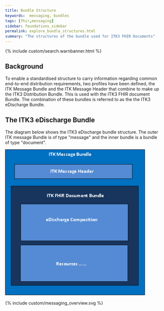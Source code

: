 ```yaml
---
title: Bundle Structure
keywords:  messaging, bundles
tags: [fhir,messaging]
sidebar: foundations_sidebar
permalink: explore_bundle_structures.html
summary: "The structures of the bundle used for ITK3 FHIR Documents"
---
```


{% include custom/search.warnbanner.html %}



## Background ##
To enable a standardised structure to carry information regarding common end-to-end distribution requirements, two profiles have been defined, the ITK Message Bundle and the ITK Message Header that combine to make up the ITK3 Distribution Bundle. This is used with the ITK3 FHIR document Bundle. The combination of these bundles is referred to as the the ITK3 eDischarge Bundle.

## The ITK3 eDischarge Bundle ##

The diagram below shows the ITK3 eDischarge bundle structure. The outer ITK message Bundle is of type "message" and the inner bundle is a bundle of type "document".

<img src="images/explore/ITKDocExample.png" style="width:90%;max-width: 90%;" style="height:100%;max-height: 100%;" >




{% include custom/messaging_overview.svg %}









